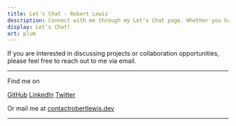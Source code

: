 ```yaml
---
title: Let's Chat - Robert Lewis
description: Connect with me through my Let's Chat page. Whether you have questions, collaboration ideas, or just want to say hello, feel free to reach out.
display: Let's Chat!
art: plum
---
```


If you are interested in discussing projects or collaboration opportunities, please feel free to reach out to me via email.

---

Find me on

<p flex="~ gap-2 wrap" class="mt--2!">
  <a href="https://github.com/robbylew" target="_blank"><span op75 i-simple-icons-github /> GitHub</a>
  <a href="https://linkedin.com/in/robbylew" target="_blank"><span op75 i-simple-icons-linkedin /> LinkedIn</a>
  <a href="https://x.com/roberthedev"><span op75 i-ri-twitter-x-fill /> Twitter</a>
</p>

Or mail me at <a href="mailto:contact@robertlewis.dev"><span font-mono>contact<span i-carbon-at/>robertlewis.dev</span></a>

---
